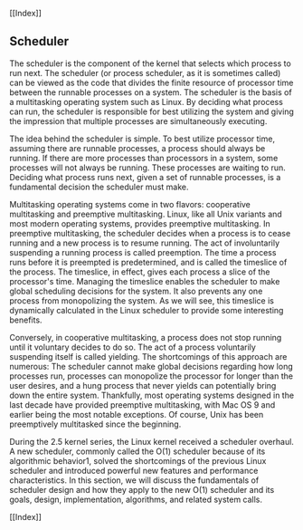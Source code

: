 [[Index]] 


## Scheduler

The scheduler is the component of the kernel that selects which process to run next. The scheduler \(or process scheduler, as it is sometimes called\) can be viewed as the code that divides the finite resource of processor time between the runnable processes on a system. The scheduler is the basis of a multitasking operating system such as Linux. By deciding what process can run, the scheduler is responsible for best utilizing the system and giving the impression that multiple processes are simultaneously executing.

The idea behind the scheduler is simple. To best utilize processor time, assuming there are runnable processes, a process should always be running. If there are more processes than processors in a system, some processes will not always be running. These processes are waiting to run. Deciding what process runs next, given a set of runnable processes, is a fundamental decision the scheduler must make.

Multitasking operating systems come in two flavors: cooperative multitasking and preemptive multitasking. Linux, like all Unix variants and most modern operating systems, provides preemptive multitasking. In preemptive multitasking, the scheduler decides when a process is to cease running and a new process is to resume running. The act of involuntarily suspending a running process is called preemption. The time a process runs before it is preempted is predetermined, and is called the timeslice of the process. The timeslice, in effect, gives each process a slice of the processor's time. Managing the timeslice enables the scheduler to make global scheduling decisions for the system. It also prevents any one process from monopolizing the system. As we will see, this timeslice is dynamically calculated in the Linux scheduler to provide some interesting benefits.

Conversely, in cooperative multitasking, a process does not stop running until it voluntary decides to do so. The act of a process voluntarily suspending itself is called yielding. The shortcomings of this approach are numerous: The scheduler cannot make global decisions regarding how long processes run, processes can monopolize the processor for longer than the user desires, and a hung process that never yields can potentially bring down the entire system. Thankfully, most operating systems designed in the last decade have provided preemptive multitasking, with Mac OS 9 and earlier being the most notable exceptions. Of course, Unix has been preemptively multitasked since the beginning.

During the 2.5 kernel series, the Linux kernel received a scheduler overhaul. A new scheduler, commonly called the O\(1\) scheduler because of its algorithmic behavior1, solved the shortcomings of the previous Linux scheduler and introduced powerful new features and performance characteristics. In this section, we will discuss the fundamentals of scheduler design and how they apply to the new O\(1\) scheduler and its goals, design, implementation, algorithms, and related system calls. 

[[Index]] 


